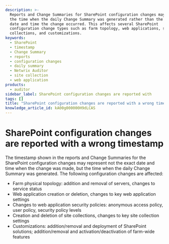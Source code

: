 ```yaml
---
description: >-
  Reports and Change Summaries for SharePoint configuration changes may display
  the time when the daily Change Summary was generated rather than the exact
  date and time the change occurred. This affects several SharePoint
  configuration change types such as farm topology, web applications, site
  collections, and customizations.
keywords:
  - SharePoint
  - timestamp
  - Change Summary
  - reports
  - configuration changes
  - daily summary
  - Netwrix Auditor
  - site collection
  - web application
products:
  - auditor
sidebar_label: SharePoint configuration changes are reported with
tags: []
title: "SharePoint configuration changes are reported with a wrong timestamp"
knowledge_article_id: kA00g000000H9dLCAS
---
```


# SharePoint configuration changes are reported with a wrong timestamp

The timestamp shown in the reports and Change Summaries for the SharePoint configuration changes may represent not the exact date and time when the change was made, but the time when the daily Change Summary was generated. The following configuration changes are affected:

- Farm physical topology: addition and removal of servers, changes to service status
- Web application creation or deletion, changes to key web application settings
- Changes to web application security policies: anonymous access policy, user policy, security policy levels
- Creation and deletion of site collections, changes to key site collection settings
- Customizations: addition/removal and deployment of SharePoint solutions; addition/removal and activation/deactivation of farm-wide features
